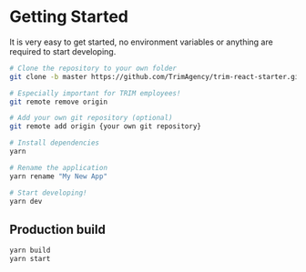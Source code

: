 # Getting Started

It is very easy to get started, no environment variables or anything are required to start developing.

```bash
# Clone the repository to your own folder
git clone -b master https://github.com/TrimAgency/trim-react-starter.git my-app

# Especially important for TRIM employees!
git remote remove origin

# Add your own git repository (optional)
git remote add origin {your own git repository}

# Install dependencies
yarn

# Rename the application
yarn rename "My New App"

# Start developing!
yarn dev
```

## Production build

```bash
yarn build
yarn start
```
